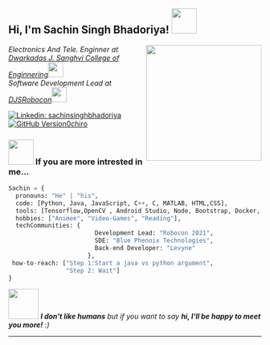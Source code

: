 <h2> Hi, I'm Sachin Singh Bhadoriya! <img src="https://media.giphy.com/media/l1JJ7hRzqWBQ7dKys7/giphy.gif" width="50"></h2>
<img align='right' src="https://media.giphy.com/media/QXhSr6NDR4F5t69GL8/giphy.gif" width="230">
<p><em>Electronics And Tele.  Enginner at <a href="http://djsce.ac.in/">Dwarkadas J. Sanghvi College of Enginnering</a><img src="https://media.giphy.com/media/YS1oEkcJAcq1q/giphy.gif" width="30"></br>
Software Development Lead at <a href="https://www.linkedin.com/company/djs-robocon-robotics-team-djsce/">DJSRobocon</a><img src="https://media.giphy.com/media/SwRilQkg9hpeM/giphy.gif" width="30"> 
</em></p>


[![Linkedin: sachinsinghbhadoriya](https://img.shields.io/badge/-thaianebraga-blue?style=flat-square&logo=Linkedin&logoColor=white&link=https://www.linkedin.com/in/thaianebraga/)](https://www.linkedin.com/in/sachin-singh-bhadoriya-46b18219a/)
[![GitHub Version0chiro](https://img.shields.io/github/followers/thaiane?label=follow&style=social)](https://github.com/version0chiro)


### <img src="https://media.giphy.com/media/9KCPkAcRqU9j2/giphy.gif" width="50"> If you are more intrested in me...  

```python
Sachin = {
  pronouns: "He" | "his",
  code: [Python, Java, JavaScript, C++, C, MATLAB, HTML,CSS],
  tools: [Tensorflow,OpenCV , Android Studio, Node, Bootstrap, Docker, React, Flask],
  hobbies: ["Animee", "Video-Games", "Reading"],
  techCommunities: {
                        Development Lead: "Robocon 2021",
                        SDE: "Blue Phenoix Technologies",
                        Back-end Developer: "Levyne"
                      },
 how-to-reach: ["Step 1:Start a java vs python argument",
                "Step 2: Wait"]
}
```

<img src="https://media.giphy.com/media/21PccxrfPVOV1lhBAQ/giphy.gif" width="60"> <em><b>I don't like humans</b> but if you want to say <b>hi, I'll be happy to meet you more!</b> :)</em>

---

